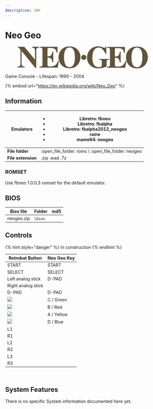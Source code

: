 ```yaml
---
description: SNK
---
```


# Neo Geo

<figure><img src="https://raw.githubusercontent.com/fabricecaruso/es-theme-carbon/52ff37c9e265587d006945a2ba695b5a962b3a3d/art/logos/neogeo.svg" alt=""><figcaption></figcaption></figure>

Game Console - Lifespan: 1990 - 2004

{% embed url="https://en.wikipedia.org/wiki/Neo_Geo" %}

## Information

| **Emulators**      | <ul><li>Libretro: fbneo</li><li>Libretro: fbalpha</li><li>Libretro: fbalpha2012_neogeo</li><li>raine</li><li>mame64: neogeo</li></ul> |
| ------------------ | ------------------------------------------------------------------------------------------------------------------------------------- |
| **File folder**    | :open\_file\_folder: roms \ :open\_file\_folder: neogeo                                                                               |
| **File extension** | .zip .wad .7z                                                                                                                         |

### ROMSET&#x20;

Use fbneo 1.0.0.3 romset for the default emulator.

## BIOS

| Bios file  | Folder  | md5 |
| ---------- | ------- | --- |
| neogeo.zip | `\bios` |     |

## Controls

{% hint style="danger" %}
In construction
{% endhint %}

| Retrobat Button                                          | Neo Geo Key |
| -------------------------------------------------------- | ----------- |
| START                                                    | START       |
| SELECT                                                   | SELECT      |
| Left analog stick                                        | D-PAD       |
| Right analog stick                                       |             |
| D-PAD                                                    | D-PAD       |
| ![](<../../../../.gitbook/assets/image (2) (1) (1).png>) | C / Green   |
| ![](<../../../../.gitbook/assets/image (1) (2) (1).png>) | B / Red     |
| ![](<../../../../.gitbook/assets/image (4) (1).png>)     | A / Yellow  |
| ![](<../../../../.gitbook/assets/image (3) (1) (2).png>) | D / Blue    |
| L1                                                       |             |
| R1                                                       |             |
| L2                                                       |             |
| R2                                                       |             |
| L3                                                       |             |
| R3                                                       |             |

<figure><img src="https://i.imgur.com/6BAcHeJ.png" alt=""><figcaption></figcaption></figure>

## System Features

There is no specific System information documented here yet.
